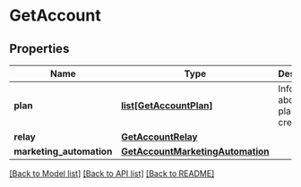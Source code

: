 # GetAccount

## Properties
Name | Type | Description | Notes
------------ | ------------- | ------------- | -------------
**plan** | [**list[GetAccountPlan]**](GetAccountPlan.md) | Information about your plans and credits | 
**relay** | [**GetAccountRelay**](GetAccountRelay.md) |  | 
**marketing_automation** | [**GetAccountMarketingAutomation**](GetAccountMarketingAutomation.md) |  | [optional] 

[[Back to Model list]](../README.md#documentation-for-models) [[Back to API list]](../README.md#documentation-for-api-endpoints) [[Back to README]](../README.md)

